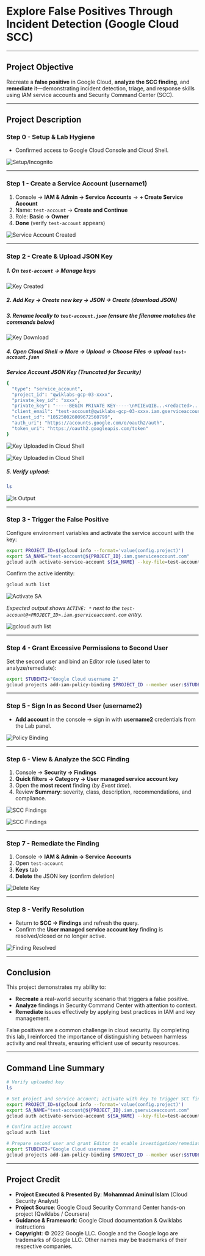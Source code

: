 # Explore False Positives Through Incident Detection (Google Cloud SCC)

---

## Project Objective

Recreate a **false positive** in Google Cloud, **analyze the SCC finding**, and **remediate** it—demonstrating incident detection, triage, and response skills using IAM service accounts and Security Command Center (SCC).

---

## Project Description

### Step 0 - Setup & Lab Hygiene
- Confirmed access to Google Cloud Console and Cloud Shell.

![Setup/Incognito](https://github.com/aminbiography/Google-Cloud-Cybersecurity-Professional-Certificate/blob/main/bar-graph-chart-image/Explore%20false%20positives%20through%20incident%20detection-01.jpg)

---

### Step 1 - Create a Service Account (username1)
1. Console → **IAM & Admin → Service Accounts** → **+ Create Service Account**
2. Name: `test-account` → **Create and Continue**
3. Role: **Basic → Owner**
4. **Done** (verify `test-account` appears)

![Service Account Created](https://github.com/aminbiography/Google-Cloud-Cybersecurity-Professional-Certificate/blob/main/bar-graph-chart-image/Explore%20false%20positives%20through%20incident%20detection-02.jpg)

---

### Step 2 - Create & Upload JSON Key
##### 1. On `test-account` → **Manage keys**

![Key Created](https://github.com/aminbiography/Google-Cloud-Cybersecurity-Professional-Certificate/blob/main/bar-graph-chart-image/Explore%20false%20positives%20through%20incident%20detection-03.jpg)  

 
##### 2. **Add Key → Create new key → JSON → Create** (download JSON)
##### 3. **Rename locally** to `test-account.json` *(ensure the filename matches the commands below)*

![Key Download](https://github.com/aminbiography/Google-Cloud-Cybersecurity-Professional-Certificate/blob/main/bar-graph-chart-image/Explore%20false%20positives%20through%20incident%20detection-04.jpg)  
  
##### 4. Open **Cloud Shell** → **More → Upload → Choose Files** → upload `test-account.json`


***Service Account JSON Key (Truncated for Security)***
```bash
{
  "type": "service_account",
  "project_id": "qwiklabs-gcp-03-xxxx",
  "private_key_id": "xxxx",
  "private_key": "-----BEGIN PRIVATE KEY-----\nMIIEvQIB...<redacted>...\n-----END PRIVATE KEY-----\n",
  "client_email": "test-account@qwiklabs-gcp-03-xxxx.iam.gserviceaccount.com",
  "client_id": "105250026009672560799",
  "auth_uri": "https://accounts.google.com/o/oauth2/auth",
  "token_uri": "https://oauth2.googleapis.com/token"
}
```


![Key Uploaded in Cloud Shell](https://github.com/aminbiography/Google-Cloud-Cybersecurity-Professional-Certificate/blob/main/bar-graph-chart-image/Explore%20false%20positives%20through%20incident%20detection-05.jpg)  


![Key Uploaded in Cloud Shell](https://github.com/aminbiography/Google-Cloud-Cybersecurity-Professional-Certificate/blob/main/bar-graph-chart-image/Explore%20false%20positives%20through%20incident%20detection-06.jpg)  

##### 5. Verify upload:

```bash
ls
```

![ls Output](https://github.com/aminbiography/Google-Cloud-Cybersecurity-Professional-Certificate/blob/main/bar-graph-chart-image/Explore%20false%20positives%20through%20incident%20detection-07.jpg)

---

### Step 3 - Trigger the False Positive
Configure environment variables and activate the service account with the key:

```bash
export PROJECT_ID=$(gcloud info --format='value(config.project)')
export SA_NAME="test-account@${PROJECT_ID}.iam.gserviceaccount.com"
gcloud auth activate-service-account ${SA_NAME} --key-file=test-account.json
```
Confirm the active identity:

```bash
gcloud auth list
```

![Activate SA](https://github.com/aminbiography/Google-Cloud-Cybersecurity-Professional-Certificate/blob/main/bar-graph-chart-image/Explore%20false%20positives%20through%20incident%20detection-08.jpg) 

*Expected output shows `ACTIVE: *` next to the `test-account@<PROJECT_ID>.iam.gserviceaccount.com` entry.*

![gcloud auth list](https://github.com/aminbiography/Google-Cloud-Cybersecurity-Professional-Certificate/blob/main/bar-graph-chart-image/Explore%20false%20positives%20through%20incident%20detection-09.jpg)  

---

### Step 4 - Grant Excessive Permissions to Second User
Set the second user and bind an Editor role (used later to analyze/remediate):

```bash
export STUDENT2="Google Cloud username 2"
gcloud projects add-iam-policy-binding $PROJECT_ID --member user:$STUDENT2 --role roles/editor
```

---

### Step 5 - Sign In as Second User (username2)
- **Add account** in the console → sign in with **username2** credentials from the Lab panel.

![Policy Binding](https://github.com/aminbiography/Google-Cloud-Cybersecurity-Professional-Certificate/blob/main/bar-graph-chart-image/Explore%20false%20positives%20through%20incident%20detection-10.jpg)

---

### Step 6 - View & Analyze the SCC Finding
1. Console → **Security → Findings**
2. **Quick filters → Category → User managed service account key**
3. Open the **most recent** finding (by *Event time*).
4. Review **Summary**: severity, class, description, recommendations, and compliance.

![SCC Findings](https://github.com/aminbiography/Google-Cloud-Cybersecurity-Professional-Certificate/blob/main/bar-graph-chart-image/Explore%20false%20positives%20through%20incident%20detection-11.jpg)  

![SCC Findings](https://github.com/aminbiography/Google-Cloud-Cybersecurity-Professional-Certificate/blob/main/bar-graph-chart-image/Explore%20false%20positives%20through%20incident%20detection-12.jpg) 

---

### Step 7 - Remediate the Finding
1. Console → **IAM & Admin → Service Accounts**
2. Open `test-account`
3. **Keys** tab
4. **Delete** the JSON key (confirm deletion)

![Delete Key](https://github.com/aminbiography/Google-Cloud-Cybersecurity-Professional-Certificate/blob/main/bar-graph-chart-image/Explore%20false%20positives%20through%20incident%20detection-13.jpg)

---

### Step 8 - Verify Resolution
- Return to **SCC → Findings** and refresh the query.
- Confirm the **User managed service account key** finding is resolved/closed or no longer active.

![Finding Resolved](https://github.com/aminbiography/Google-Cloud-Cybersecurity-Professional-Certificate/blob/main/bar-graph-chart-image/Explore%20false%20positives%20through%20incident%20detection-14.jpg)

---

## Conclusion

This project demonstrates my ability to:

- **Recreate** a real-world security scenario that triggers a false positive.
- **Analyze** findings in Security Command Center with attention to context.
- **Remediate** issues effectively by applying best practices in IAM and key management.

False positives are a common challenge in cloud security. By completing this lab, I reinforced the importance of distinguishing between harmless activity and real threats, ensuring efficient use of security resources.


---

## Command Line Summary

```bash
# Verify uploaded key
ls

# Set project and service account; activate with key to trigger SCC finding
export PROJECT_ID=$(gcloud info --format='value(config.project)')
export SA_NAME="test-account@${PROJECT_ID}.iam.gserviceaccount.com"
gcloud auth activate-service-account ${SA_NAME} --key-file=test-account.json

# Confirm active account
gcloud auth list

# Prepare second user and grant Editor to enable investigation/remediation
export STUDENT2="Google Cloud username 2"
gcloud projects add-iam-policy-binding $PROJECT_ID --member user:$STUDENT2 --role roles/editor
```

---

## Project Credit  
- **Project Executed & Presented By**: **Mohammad Aminul Islam** (Cloud Security Analyst)  
- **Project Source**: Google Cloud Security Command Center hands-on project (Qwiklabs / Coursera)  
- **Guidance & Framework**: Google Cloud documentation & Qwiklabs instructions  
- **Copyright**: © 2022 Google LLC. Google and the Google logo are trademarks of Google LLC. Other names may be trademarks of their respective companies.  

